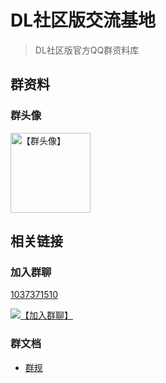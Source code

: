 # DL社区版交流基地

> DL社区版官方QQ群资料库

## 群资料

### 群头像

<img src="http://p.qlogo.cn/gh/1037371510/1037371510/640/" height="128" alt="【群头像】">

## 相关链接

### 加入群聊 

[1037371510](https://qm.qq.com/cgi-bin/qm/qr?k=jrj-sAZchUBh1WT5-jNAvlbo2XL3gx4t&jump_from=webapi&authKey=/QkYzDVm7/Ip4kAFOCEEnEjaDA7LcsjpUxT84a4+5TvUFvkYQnGfCbiN6wq498KZ)

<a target="_blank" href="https://qm.qq.com/cgi-bin/qm/qr?k=jrj-sAZchUBh1WT5-jNAvlbo2XL3gx4t&jump_from=webapi&authKey=/QkYzDVm7/Ip4kAFOCEEnEjaDA7LcsjpUxT84a4+5TvUFvkYQnGfCbiN6wq498KZ"><img border="0" src="//pub.idqqimg.com/wpa/images/group.png" alt="【加入群聊】" title="加入DL社区版交流基地"></a>

### 群文档
* [群规](/dlce-group/rules.md)